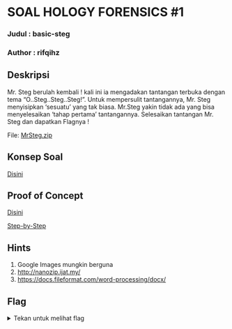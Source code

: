 # SOAL HOLOGY FORENSICS #1

### Judul : basic-steg

### Author : rifqihz

## Deskripsi

Mr. Steg berulah kembali ! kali ini ia mengadakan tantangan terbuka dengan tema “O..Steg..Steg..Steg!”. Untuk mempersulit tantangannya, Mr. Steg menyisipkan ‘sesuatu’ yang tak biasa. Mr.Steg yakin tidak ada yang bisa menyelesaikan ‘tahap pertama’ tantangannya. Selesaikan tantangan Mr. Steg dan dapatkan Flagnya !

File: [MrSteg.zip](MrSteg.zip)

## Konsep Soal

[Disini](konsep-soal.pdf)

## Proof of Concept

[Disini](proof-of-concept.pdf)

[Step-by-Step](step-by-step.tar.gz)

## Hints

1. Google Images mungkin berguna
2. http://nanozip.ijat.my/
3. https://docs.fileformat.com/word-processing/docx/

## Flag

<details>
<summary>Tekan untuk melihat flag</summary>

    Real flag : hology3{1ts_e4sy_r1ght?}
    Enc flag : AXCkoAyyzmUiiwfiSQd9nznUynzik3Lo6 (base 58)

</details>
